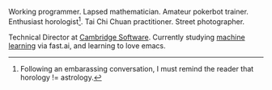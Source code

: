 Working programmer. Lapsed mathematician. Amateur pokerbot trainer. Enthusiast horologist[^1]. Tai Chi Chuan practitioner. Street photographer.

Technical Director at [Cambridge Software](http://www.cambridgesoftware.co.uk). Currently studying [machine learning](http://course.fast.ai/) via fast.ai, and learning to love emacs.

[^1]: Following an embarassing conversation, I must remind the reader that horology != astrology.
